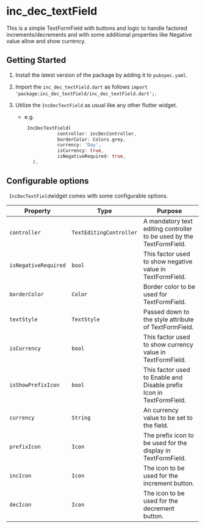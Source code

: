 # inc_dec_textField

This is a simple TextFormField with buttons and logic to handle factored increments/decrements and with some additional properties like Negative value allow and show currency.

## Getting Started

1. Install the latest version of the package by adding it to `pubspec.yaml`.

2. Import the `inc_dec_textField.dart` as follows `import 'package:inc_dec_textField/inc_dec_textField.dart';`.

3. Utilize the `IncDecTextField` as usual like any other flutter widget.
   
   - e.g.
     
     ```dart
      IncDecTextField(
                 controller: incDecController,
                 borderColor: Colors.grey,
                 currency: 'Day',
                 isCurrency: true,
                 isNegativeRequired: true,
        ),
     ```

## Configurable options

` IncDecTextField`widget comes with some configurable options.

| Property                    | Type                    | Purpose                                                                                    |
| --------------------------- | ----------------------- | ------------------------------------------------------------------------------------------ |
| `controller`                | `TextEditingController` | A mandatory text editing controller to be used by the TextFormField.                       |
| `isNegativeRequired`        | `bool`                  | This factor used to show negative value in TextFormField.                                  |
| `borderColor`               | `Color`                 | Border color to be used for TextFormField.                                                 |
| `textStyle`                 | `TextStyle`             | Passed down to the style attribute of TextFormField.                                       |
| `isCurrency`                | `bool`                  | This factor used to show currency value in TextFormField.                                  |
| `isShowPrefixIcon`          | `bool`                  | This factor used to Enable and Disable prefix Icon in TextFormField.                       |
| `currency`                  | `String`                | An currency value to be set to the field.                                                  |
| `prefixIcon`                | `Icon`                  | The prefix icon to be used for the display in TextFormField.                               |
| `incIcon`                   | `Icon`                  | The icon to be used for the increment button.                                              |
| `decIcon`                   | `Icon`                  | The icon to be used for the decrement button.                                              |
